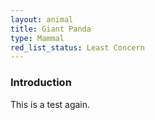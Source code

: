 ```yaml
---
layout: animal
title: Giant Panda
type: Mammal
red_list_status: Least Concern
---
```


###  Introduction

This is a test again.